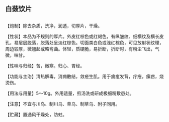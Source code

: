 ## 白蔹饮片

## 

## 

【炮制】除去杂质，洗净，润透，切厚片，干燥。

【性状】本品为不规则的厚片。外皮红棕色或红褐色，有纵皱纹、细横纹及横长皮孔，易层层脱落，脱落处呈淡红棕色。切面类白色或浅红棕色，可见放射状纹理，周边较厚，微翘起或略弯曲。体轻，质硬脆，易折断，折断时，有粉尘飞出，气微，味甘。

【性味与归经】苦，微寒。归心、胃经。

【功能与主治】清热解毒，消痈散结，敛疮生肌。用于痈疽发背，疔疮，瘰疬，烧烫伤。

【用法与用量】5～10g。外用适量，煎汤洗或研成极细粉敷患处。

【注意】不宜与川乌、制川乌、草乌、制草乌、附子同用。

【贮藏】置通风干燥处，防蛀。